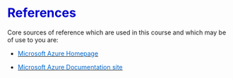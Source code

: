 <h1><strong><span style="color: #0000CD;">References</span></strong></h1>

Core sources of reference which are used in this course and which may be of use to you are:


- <a href="https://azure.microsoft.com/en-us/" target="_blank"><span style="color: #0066cc;">Microsoft Azure Homepage</span></a>

- <a href="https://docs.microsoft.com/en-us/azure/" target="_blank"><span style="color: #0066cc;">Microsoft Azure Documentation site</span></a>

